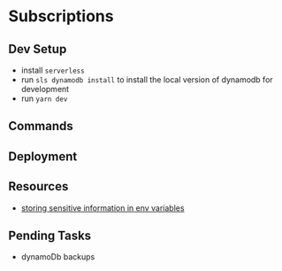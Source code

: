 # Subscriptions

## Dev Setup
* install `serverless`
* run `sls dynamodb install` to install the local version of dynamodb for development
* run `yarn dev`

## Commands

## Deployment

## Resources
* [storing sensitive information in env variables](https://docs.aws.amazon.com/lambda/latest/dg/tutorial-env_console.html)

## Pending Tasks
* dynamoDb backups

